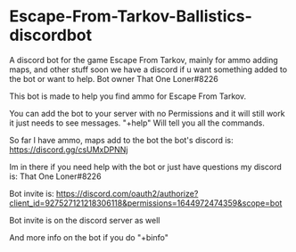 # Escape-From-Tarkov-Ballistics-discordbot
A discord bot for the game Escape From Tarkov, mainly for ammo adding maps, and other stuff soon we have a discord if u want something added to the bot or want to help. Bot owner That One Loner#8226

This bot is made to help you find ammo for Escape From Tarkov.

You can add the bot to your server with no Permissions and it will still work it just needs to see messages. "+help" Will tell you all the commands.

So far I have ammo, maps add to the bot the bot's discord is: https://discord.gg/csUMxDPNNj

Im in there if you need help with the bot or just have questions my discord is: That One Loner#8226

Bot invite is: https://discord.com/oauth2/authorize?client_id=927527121218306118&permissions=1644972474359&scope=bot

Bot invite is on the discord server as well

And more info on the bot if you do "+binfo"
